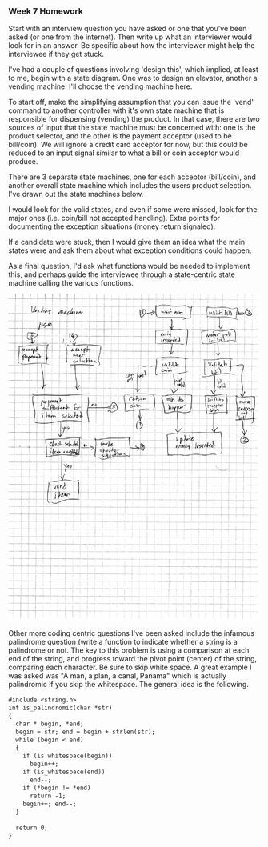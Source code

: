 ### Week 7 Homework

Start with an interview question you have asked or one that you’ve been asked (or one from the internet). Then write up what an interviewer would look for in an answer. Be specific about how the interviewer might help the interviewee if they get stuck.

I've had a couple of questions involving 'design this', which implied, at least to me, begin with a state diagram. One was to design an elevator, another a vending machine. I'll choose the vending machine here.

To start off, make the simplifying assumption that you can issue the 'vend' command to another controller with it's own state machine that is responsible for dispensing (vending) the product. In that case, there are two sources of input that the state machine must be concerned with: one is the product selector, and the other is the payment acceptor (used to be bill/coin). We will ignore a credit card acceptor for now, but this could be reduced to an input signal similar to what a bill or coin acceptor would produce. 

There are 3 separate state machines, one for each acceptor (bill/coin), and another overall state machine which includes the users product selection. I've drawn out the state machines below. 

I would look for the valid states, and even if some were missed, look for the major ones (i.e. coin/bill not accepted handling). Extra points for documenting the exception situations (money return signaled). 

If a candidate were stuck, then I would give them an idea what the main states were and ask them about what exception conditions could happen. 

As a final question, I'd ask what functions would be needed to implement this, and perhaps guide the interviewee through a state-centric state machine calling the various functions. 


![Vending Machine FSM](./vend_machine_fsm.png)

Other more coding centric questions I've been asked include the infamous palindrome question (write a function to indicate whether a string is a palindrome or not. The key to this problem is using a comparison at each end of the string, and progress toward the pivot point (center) of the string, comparing each character. Be sure to skip white space. A great example I was asked was "A man, a plan, a canal, Panama" which is actually palindromic if you skip the whitespace. The general idea is the following. 

```
#include <string.h>
int is_palindromic(char *str)
{
  char * begin, *end;
  begin = str; end = begin + strlen(str);
  while (begin < end)
  {
    if (is whitespace(begin))
      begin++;
    if (is_whitespace(end))
      end--;
    if (*begin != *end)
      return -1;
    begin++; end--;
  }
  
  return 0;
}
```
